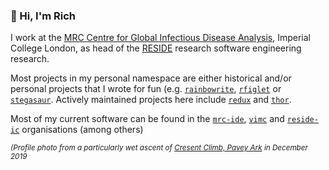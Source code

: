 ### :wave: Hi, I'm Rich

I work at the [MRC Centre for Global Infectious Disease Analysis](https://www.imperial.ac.uk/mrc-global-infectious-disease-analysis/), Imperial College London, as head of the [RESIDE](https://reside-ic.github.io) research software engineering research.

Most projects in my personal namespace are either historical and/or personal projects that I wrote for fun (e.g. [`rainbowrite`](https://github.com/richfitz/rainbowrite), [`rfiglet`](https://github.com/richfitz/rfiglet) or [`stegasaur`](https://github.com/richfitz/stegasaur). Actively maintained projects here include [`redux`](https://github.com/richfitz/redux) and [`thor`](https://github.com/richfitz/thor).

Most of my current software can be found in the [`mrc-ide`](https://github.com/mrc-ide/), [`vimc`](https://github.com/vimc) and [`reside-ic`](https://github.com/reside-ic) organisations (among others)

<small><i>
(Profile photo from a particularly wet ascent of [Cresent Climb, Pavey Ark](https://www.ukclimbing.com/logbook/crags/pavey_ark-342/crescent_climb-5965) in December 2019
</i></small>
